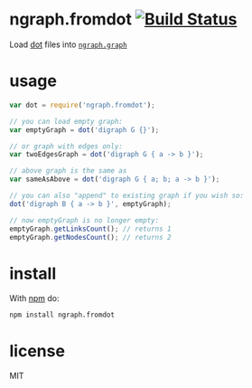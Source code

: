 # ngraph.fromdot [![Build Status](https://travis-ci.org/anvaka/ngraph.fromdot.svg)](https://travis-ci.org/anvaka/ngraph.fromdot)

Load [dot](https://en.wikipedia.org/wiki/DOT_(graph_description_language)) files into [`ngraph.graph`](https://github.com/anvaka/ngraph)

# usage

``` javascript
var dot = require('ngraph.fromdot');

// you can load empty graph:
var emptyGraph = dot('digraph G {}');

// or graph with edges only:
var twoEdgesGraph = dot('digraph G { a -> b }');

// above graph is the same as
var sameAsAbove = dot('digraph G { a; b; a -> b }');

// you can also "append" to existing graph if you wish so:
dot('digraph B { a -> b }', emptyGraph);

// now emptyGraph is no longer empty:
emptyGraph.getLinksCount(); // returns 1
emptyGraph.getNodesCount(); // returns 2
```

# install

With [npm](https://npmjs.org) do:

```
npm install ngraph.fromdot
```

# license

MIT
